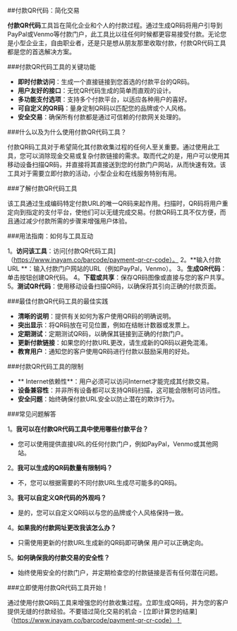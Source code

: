 ##付款QR代码：简化交易

**付款QR代码**工具旨在简化企业和个人的付款过程。通过生成QR码将用户引导到PayPal或Venmo等付款门户，此工具比以往任何时候都更容易接受付款。无论您是小型企业主，自由职业者，还是只是想从朋友那里收取付款，付款QR代码工具都是您的首选解决方案。

###付款QR代码工具的关键功能

-  **即时付款访问**：生成一个直接链接到您首选的付款平台的QR码。
-  **用户友好的接口**：无忧QR代码生成的简单而直观的设计。
-  **多功能支付选项**：支持多个付款平台，以适应各种用户的喜好。
-  **可自定义的QR码**：量身定制QR码以匹配您的品牌或个人风格。
-  **安全交易**：确保所有付款都是通过可信赖的付款网关处理的。

###什么以及为什么使用付款QR代码工具？

付款QR码工具对于希望简化其付款收集过程的任何人至关重要。通过使用此工具，您可以消除现金交易或复杂付款链接的需求。取而代之的是，用户可以使用其移动设备扫描QR码，并直接将其直接送到您的付款门户网站，从而快速有效。该工具对于需要立即付款的活动，小型企业和在线服务特别有用。

###了解付款QR代码工具

该工具通过生成编码特定付款URL的唯一QR码来起作用。扫描时，QR码将用户重定向到指定的支付平台，使他们可以无缝完成交易。付款QR码工具不仅方便，而且通过减少付款所需的步骤来增强用户体验。

###用法指南：如何与工具互动

1。**访问该工具**：访问[付款QR代码工具]（https://www.inayam.co/barcode/payment-qr-cr-code）。
2。**输入付款URL **：输入付款门户网站的URL（例如PayPal，Venmo）。
3。**生成QR代码**：单击按钮创建QR代码。
4。**下载或共享**：保存QR码图像或直接与您的客户共享。
5。**测试QR代码**：使用移动设备扫描QR码，以确保将其引向正确的付款页面。

###最佳付款QR代码工具的最佳实践

-  **清晰的说明**：提供有关如何为客户使用QR码的明确说明。
-  **突出显示**：将QR码放在可见位置，例如在结帐计数器或发票上。
-  **定期测试**：定期测试QR码，以确保其链接到正确的付款门户。
-  **更新付款链接**：如果您的付款URL更改，请生成新的QR码以避免混淆。
-  **教育用户**：通知您的客户使用QR码进行付款以鼓励采用的好处。

###付款QR代码工具的限制

-  ** Internet依赖性**：用户必须可以访问Internet才能完成其付款交易。
-  **设备兼容性**：并非所有设备都可以支持QR码扫描，这可能会限制可访问性。
-  **安全问题**：始终确保付款URL安全以防止潜在的欺诈行为。

###常见问题解答

1。**我可以在付款QR代码工具中使用哪些付款平台？**
- 您可以使用提供直接URL的任何付款门户，例如PayPal，Venmo或其他网站。

2。**我可以生成的QR码数量有限制吗？**
- 不，您可以根据需要的不同付款URL生成尽可能多的QR码。

3。**我可以自定义QR代码的外观吗？**
- 是的，您可以自定义QR码以与您的品牌或个人风格保持一致。

4。**如果我的付款网址更改我该怎么办？**
- 只需使用更新的付款URL生成新的QR码即可确保 用户可以正确定向。

5。**如何确保我的付款交易的安全性？**
- 始终使用安全的付款门户，并定期检查您的付款链接是否有任何潜在问题。

###立即使用付款QR代码工具开始！

通过使用付款QR码工具来增强您的付款收集过程。立即生成QR码，并为您的客户提供无缝的付款经验。不要错过简化交易的机会 -  [立即计算您的结果]（https://www.inayam.co/barcode/payment-qr-cr-code）！
